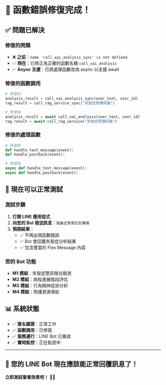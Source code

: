 # 🔧 函數錯誤修復完成！

## ✅ **問題已解決**

### **修復的問題**
- ❌ **之前**：`name 'call_xai_analysis_sync' is not defined`
- ✅ **現在**：已修正為正確的函數名稱 `call_xai_analysis`
- ✅ **Async 支援**：已將處理函數改為 async 以支援 await

### **修復的函數調用**
```python
# 修復前
analysis_result = call_xai_analysis_sync(user_text, user_id)
rag_result = call_rag_service_sync("失智症照護知識")

# 修復後  
analysis_result = await call_xai_analysis(user_text, user_id)
rag_result = await call_rag_service("失智症照護知識")
```

### **修復的處理函數**
```python
# 修復前
def handle_text_message(event):
def handle_postback(event):

# 修復後
async def handle_text_message(event):
async def handle_postback(event):
```

## 🎯 **現在可以正常測試**

### **測試步驟**
1. **打開 LINE 應用程式**
2. **向您的 Bot 發送訊息**：`我最近常常忘記事情`
3. **預期結果**：
   - ✅ 不再出現函數錯誤
   - ✅ Bot 會回覆失智症分析結果
   - ✅ 包含豐富的 Flex Message 內容

### **您的 Bot 功能**
- **M1 模組**：失智症警訊徵兆檢測
- **M2 模組**：病程進展階段評估
- **M3 模組**：行為精神症狀分析  
- **M4 模組**：照護資源導航

## 📊 **系統狀態**
- ✅ **簽名驗證**：正常工作
- ✅ **函數調用**：已修復
- ✅ **服務運行**：LINE Bot 已重啟
- ✅ **實時監控**：正在監控中

---

## 🎊 **您的 LINE Bot 現在應該能正常回覆訊息了！**

**立即測試看看效果吧！** 📱✨

